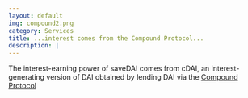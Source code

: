 ```yaml
---
layout: default
img: compound2.png
category: Services
title: ...interest comes from the Compound Protocol...
description: |
---
```

  The interest-earning power of saveDAI comes from cDAI, an interest-generating version of DAI obtained by lending DAI via the [Compound Protocol](https://compound.finance)
